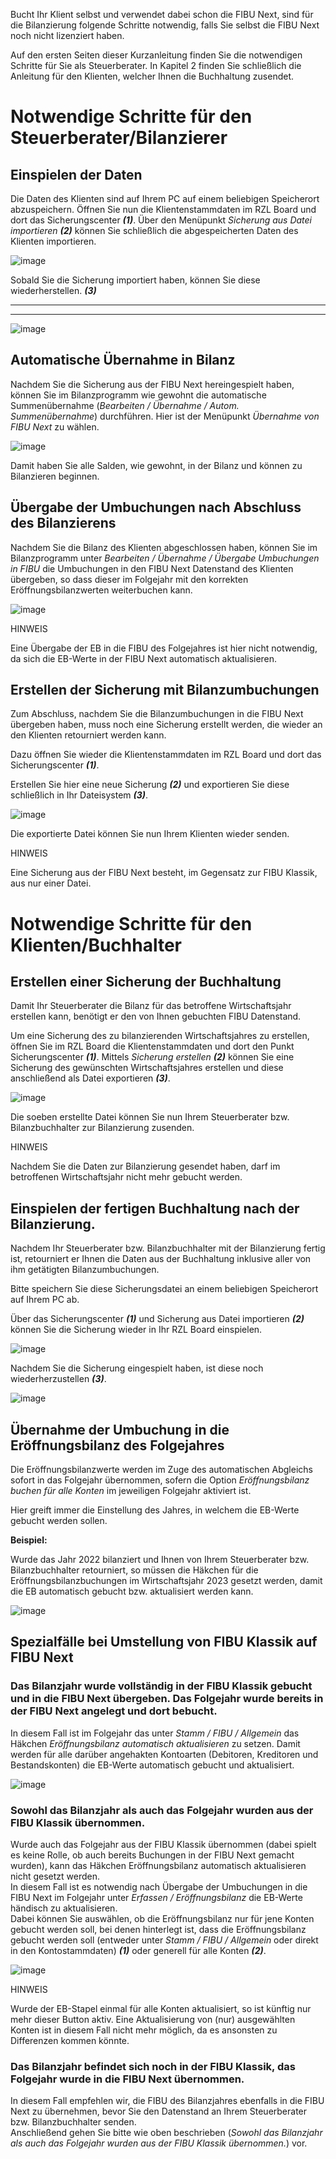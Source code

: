 Bucht Ihr Klient selbst und verwendet dabei schon die FIBU Next, sind
für die Bilanzierung folgende Schritte notwendig, falls Sie selbst die
FIBU Next noch nicht lizenziert haben.

Auf den ersten Seiten dieser Kurzanleitung finden Sie die notwendigen
Schritte für Sie als Steuerberater. In Kapitel 2 finden Sie schließlich
die Anleitung für den Klienten, welcher Ihnen die Buchhaltung zusendet.

# Notwendige Schritte für den Steuerberater/Bilanzierer

## Einspielen der Daten

Die Daten des Klienten sind auf Ihrem PC auf einem beliebigen
Speicherort abzuspeichern. Öffnen Sie nun die Klientenstammdaten im RZL
Board und dort das Sicherungscenter ***(1)***. Über den Menüpunkt
*Sicherung aus Datei importieren* ***(2)*** können Sie schließlich die
abgespeicherten Daten des Klienten importieren.

![image](img/image1.png)

Sobald Sie die Sicherung importiert haben, können Sie diese
wiederherstellen. ***(3)***

***  
***

![image](img/image2.png)

## Automatische Übernahme in Bilanz

Nachdem Sie die Sicherung aus der FIBU Next hereingespielt haben, können
Sie im Bilanzprogramm wie gewohnt die automatische Summenübernahme
(*Bearbeiten / Übernahme / Autom. Summenübernahme*) durchführen. Hier
ist der Menüpunkt *Übernahme von FIBU Next* zu wählen.

![image](img/image3.png)

Damit haben Sie alle Salden, wie gewohnt, in der Bilanz und können zu
Bilanzieren beginnen.

## Übergabe der Umbuchungen nach Abschluss des Bilanzierens

Nachdem Sie die Bilanz des Klienten abgeschlossen haben, können Sie im
Bilanzprogramm unter *Bearbeiten / Übernahme / Übergabe Umbuchungen in
FIBU* die Umbuchungen in den FIBU Next Datenstand des Klienten
übergeben, so dass dieser im Folgejahr mit den korrekten
Eröffnungsbilanzwerten weiterbuchen kann.

![image](img/image4.png)

HINWEIS

Eine Übergabe der EB in die FIBU des Folgejahres ist hier nicht
notwendig, da sich die EB-Werte in der FIBU Next automatisch
aktualisieren.

## Erstellen der Sicherung mit Bilanzumbuchungen

Zum Abschluss, nachdem Sie die Bilanzumbuchungen in die FIBU Next
übergeben haben, muss noch eine Sicherung erstellt werden, die wieder an
den Klienten retourniert werden kann.

Dazu öffnen Sie wieder die Klientenstammdaten im RZL Board und dort das
Sicherungscenter ***(1)***.

Erstellen Sie hier eine neue Sicherung ***(2)*** und exportieren Sie
diese schließlich in Ihr Dateisystem ***(3)***.

![image](img/image5.png)

Die exportierte Datei können Sie nun Ihrem Klienten wieder senden.

HINWEIS

Eine Sicherung aus der FIBU Next besteht, im Gegensatz zur FIBU Klassik,
aus nur einer Datei.

# Notwendige Schritte für den Klienten/Buchhalter

## Erstellen einer Sicherung der Buchhaltung

Damit Ihr Steuerberater die Bilanz für das betroffene Wirtschaftsjahr
erstellen kann, benötigt er den von Ihnen gebuchten FIBU Datenstand.

Um eine Sicherung des zu bilanzierenden Wirtschaftsjahres zu erstellen,
öffnen Sie im RZL Board die Klientenstammdaten und dort den Punkt
Sicherungscenter ***(1)***. Mittels *Sicherung erstellen **(2)*** können
Sie eine Sicherung des gewünschten Wirtschaftsjahres erstellen und diese
anschließend als Datei exportieren ***(3)***.

![image](img/image5.png)

Die soeben erstellte Datei können Sie nun Ihrem Steuerberater bzw.
Bilanzbuchhalter zur Bilanzierung zusenden.

HINWEIS

Nachdem Sie die Daten zur Bilanzierung gesendet haben, darf im
betroffenen Wirtschaftsjahr nicht mehr gebucht werden.

## Einspielen der fertigen Buchhaltung nach der Bilanzierung.

Nachdem Ihr Steuerberater bzw. Bilanzbuchhalter mit der Bilanzierung
fertig ist, retourniert er Ihnen die Daten aus der Buchhaltung inklusive
aller von ihm getätigten Bilanzumbuchungen.

Bitte speichern Sie diese Sicherungsdatei an einem beliebigen
Speicherort auf Ihrem PC ab.

Über das Sicherungscenter ***(1)*** und Sicherung aus Datei importieren
***(2)*** können Sie die Sicherung wieder in Ihr RZL Board einspielen.

![image](img/image1.png)

Nachdem Sie die Sicherung eingespielt haben, ist diese noch
wiederherzustellen ***(3)***.

![image](img/image2.png)

## Übernahme der Umbuchung in die Eröffnungsbilanz des Folgejahres

Die Eröffnungsbilanzwerte werden im Zuge des automatischen Abgleichs
sofort in das Folgejahr übernommen, sofern die Option *Eröffnungsbilanz
buchen für alle Konten* im jeweiligen Folgejahr aktiviert ist.

Hier greift immer die Einstellung des Jahres, in welchem die EB-Werte
gebucht werden sollen.

**Beispiel:**

Wurde das Jahr 2022 bilanziert und Ihnen von Ihrem Steuerberater bzw.
Bilanzbuchhalter retourniert, so müssen die Häkchen für die
Eröffnungsbilanzbuchungen im Wirtschaftsjahr 2023 gesetzt werden, damit
die EB automatisch gebucht bzw. aktualisiert werden kann.

![image](img/image6.png)

## Spezialfälle bei Umstellung von FIBU Klassik auf FIBU Next

### Das Bilanzjahr wurde vollständig in der FIBU Klassik gebucht und in die FIBU Next übergeben. Das Folgejahr wurde bereits in der FIBU Next angelegt und dort bebucht.

In diesem Fall ist im Folgejahr das unter *Stamm / FIBU / Allgemein* das
Häkchen *Eröffnungsbilanz automatisch aktualisieren* zu setzen. Damit
werden für alle darüber angehakten Kontoarten (Debitoren, Kreditoren und
Bestandskonten) die EB-Werte automatisch gebucht und aktualisiert.

![image](img/image7.png)

### Sowohl das Bilanzjahr als auch das Folgejahr wurden aus der FIBU Klassik übernommen. 

Wurde auch das Folgejahr aus der FIBU Klassik übernommen (dabei spielt
es keine Rolle, ob auch bereits Buchungen in der FIBU Next gemacht
wurden), kann das Häkchen Eröffnungsbilanz automatisch aktualisieren
nicht gesetzt werden.  
In diesem Fall ist es notwendig nach Übergabe der Umbuchungen in die
FIBU Next im Folgejahr unter *Erfassen / Eröffnungsbilanz* die EB-Werte
händisch zu aktualisieren.  
Dabei können Sie auswählen, ob die Eröffnungsbilanz nur für jene Konten
gebucht werden soll, bei denen hinterlegt ist, dass die Eröffnungsbilanz
gebucht werden soll (entweder unter *Stamm / FIBU / Allgemein* oder
direkt in den Kontostammdaten) ***(1)*** oder generell für alle Konten
***(2)***.

![image](img/image8.png)

HINWEIS

Wurde der EB-Stapel einmal für alle Konten aktualisiert, so ist künftig
nur mehr dieser Button aktiv. Eine Aktualisierung von (nur) ausgewählten
Konten ist in diesem Fall nicht mehr möglich, da es ansonsten zu
Differenzen kommen könnte.

### Das Bilanzjahr befindet sich noch in der FIBU Klassik, das Folgejahr wurde in die FIBU Next übernommen.

In diesem Fall empfehlen wir, die FIBU des Bilanzjahres ebenfalls in die
FIBU Next zu übernehmen, bevor Sie den Datenstand an Ihrem Steuerberater
bzw. Bilanzbuchhalter senden.  
Anschließend gehen Sie bitte wie oben beschrieben (*Sowohl das
Bilanzjahr als auch das Folgejahr wurden aus der FIBU Klassik
übernommen.*) vor.
